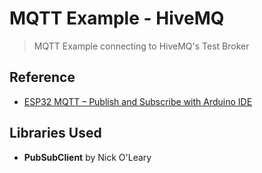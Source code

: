 # MQTT Example - HiveMQ

> MQTT Example connecting to HiveMQ's Test Broker

## Reference 

- [ESP32 MQTT – Publish and Subscribe with Arduino IDE](https://randomnerdtutorials.com/esp32-mqtt-publish-subscribe-arduino-ide/)

## Libraries Used

- **PubSubClient** by Nick O'Leary
